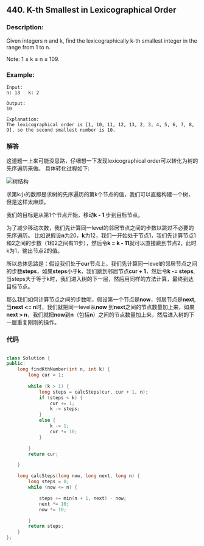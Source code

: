 
## 440. K-th Smallest in Lexicographical Order
### Description:
Given integers n and k, find the lexicographically k-th smallest integer in the range from 1 to n.

Note: 1 ≤ k ≤ n ≤ 109.

### Example:

    Input:
    n: 13   k: 2

    Output:
    10

    Explanation:
    The lexicographical order is [1, 10, 11, 12, 13, 2, 3, 4, 5, 6, 7, 8, 9], so the second smallest number is 10.

### 解答

这道题一上来可能没思路，仔细想一下发现lexicographical order可以转化为树的先序遍历来做。
具体转化过程如下:

![树结构](https://img-blog.csdnimg.cn/20190528092036129.jpg?x-oss-process=image/watermark,type_ZmFuZ3poZW5naGVpdGk,shadow_10,text_aHR0cHM6Ly9ibG9nLmNzZG4ubmV0L3FxXzMxMDI3NTE1,size_16,color_FFFFFF,t_70)

求第k小的数即是求树的先序遍历的第k个节点的值，我们可以直接构建一个树，但是这样太麻烦。

我们的目标是从第1个节点开始，移动**k - 1** 步到目标节点。

为了减少移动次数，我们先计算同一level的邻居节点之间的步数以跳过不必要的先序遍历。
比如说假设**n**为20，**k**为12，我们一开始处于节点1，我们先计算节点1和2之间的步数（1和2之间有11步），然后令**k = k - 11**就可以直接跳到节点2，此时k为1，输出节点2的值。

所以总体思路是：假设我们处于**cur**节点上，我们先计算同一level的邻居节点之间的步数**steps**，如果**steps**小于**k**，我们跳到邻居节点**cur + 1**，然后令**k -= steps**,当steps大于等于k时，我们进入树的下一层，然后用同样的方法计算，最终到达目标节点。

那么我们如何计算节点之间的步数呢，假设第一个节点是**now**，邻居节点是**next**,当**next <= n**时，我们就把同一level从**now** 到**next**之间的节点数量加上来，如果 **next > n**，我们就把**now**到**n**（包括**n**）之间的节点数量加上来，然后进入树的下一层重复刚刚的操作。


### 代码
```cpp

class Solution {
public:
    long findKthNumber(int n, int k) {
        long cur = 1;
        
        while (k > 1) {
            long steps = calcSteps(cur, cur + 1, n);
            if (steps < k) {
                cur += 1;
                k -= steps;
            }
            else {
                k -= 1;
                cur *= 10;
            }

        }
        return cur;

    }

    long calcSteps(long now, long next, long n) {
        long steps = 0;
        while (now <= n) {

            steps += min(n + 1, next) - now;
            next *= 10;
            now *= 10;

        }
        return steps;
    }
};
```

